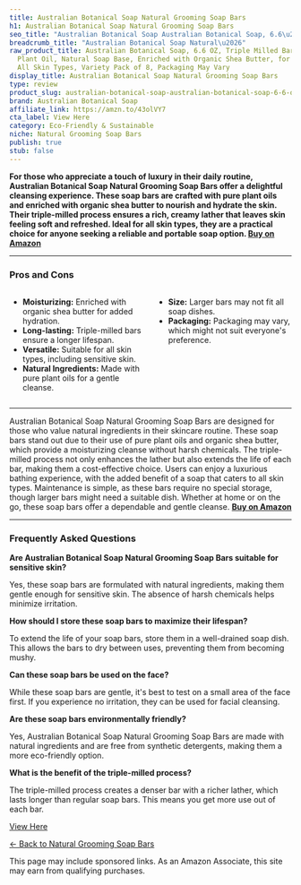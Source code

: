 ```yaml
---
title: Australian Botanical Soap Natural Grooming Soap Bars
h1: Australian Botanical Soap Natural Grooming Soap Bars
seo_title: "Australian Botanical Soap Australian Botanical Soap, 6.6\u2026"
breadcrumb_title: "Australian Botanical Soap Natural\u2026"
raw_product_title: Australian Botanical Soap, 6.6 OZ, Triple Milled Bars with Pure
  Plant Oil, Natural Soap Base, Enriched with Organic Shea Butter, for Men, Women,
  All Skin Types, Variety Pack of 8, Packaging May Vary
display_title: Australian Botanical Soap Natural Grooming Soap Bars
type: review
product_slug: australian-botanical-soap-australian-botanical-soap-6-6-oz-triple-mille-11c55936
brand: Australian Botanical Soap
affiliate_link: https://amzn.to/43olVY7
cta_label: View Here
category: Eco-Friendly & Sustainable
niche: Natural Grooming Soap Bars
publish: true
stub: false
---
```


<div id="intro" class="full-width">
  <p><strong>For those who appreciate a touch of luxury in their daily routine, Australian Botanical Soap Natural Grooming Soap Bars offer a delightful cleansing experience. These soap bars are crafted with pure plant oils and enriched with organic shea butter to nourish and hydrate the skin. Their triple-milled process ensures a rich, creamy lather that leaves skin feeling soft and refreshed. Ideal for all skin types, they are a practical choice for anyone seeking a reliable and portable soap option. <a href="https://amzn.to/43olVY7" rel="nofollow sponsored noopener" target="_blank"><strong>Buy on Amazon</strong></a></strong></p>
</div>

<hr />
<h3 id="pros-cons">Pros and Cons</h3>
<div class="pc-grid" style="display:grid;grid-template-columns:1fr 1fr;gap:16px;">
  <ul>
    <li><strong>Moisturizing:</strong> Enriched with organic shea butter for added hydration.</li>
    <li><strong>Long-lasting:</strong> Triple-milled bars ensure a longer lifespan.</li>
    <li><strong>Versatile:</strong> Suitable for all skin types, including sensitive skin.</li>
    <li><strong>Natural Ingredients:</strong> Made with pure plant oils for a gentle cleanse.</li>
  </ul>
  <ul>
    <li><strong>Size:</strong> Larger bars may not fit all soap dishes.</li>
    <li><strong>Packaging:</strong> Packaging may vary, which might not suit everyone's preference.</li>
  </ul>
</div>
<hr />

<div class="full-width">
  <p>Australian Botanical Soap Natural Grooming Soap Bars are designed for those who value natural ingredients in their skincare routine. These soap bars stand out due to their use of pure plant oils and organic shea butter, which provide a moisturizing cleanse without harsh chemicals. The triple-milled process not only enhances the lather but also extends the life of each bar, making them a cost-effective choice. Users can enjoy a luxurious bathing experience, with the added benefit of a soap that caters to all skin types. Maintenance is simple, as these bars require no special storage, though larger bars might need a suitable dish. Whether at home or on the go, these soap bars offer a dependable and gentle cleanse. <a href="https://amzn.to/43olVY7" rel="nofollow sponsored noopener" target="_blank"><strong>Buy on Amazon</strong></a></p>
</div>

<hr />
<h3 id="faqs">Frequently Asked Questions</h3>

<p><strong>Are Australian Botanical Soap Natural Grooming Soap Bars suitable for sensitive skin?</strong></p>
<p>Yes, these soap bars are formulated with natural ingredients, making them gentle enough for sensitive skin. The absence of harsh chemicals helps minimize irritation.</p>

<p><strong>How should I store these soap bars to maximize their lifespan?</strong></p>
<p>To extend the life of your soap bars, store them in a well-drained soap dish. This allows the bars to dry between uses, preventing them from becoming mushy.</p>

<p><strong>Can these soap bars be used on the face?</strong></p>
<p>While these soap bars are gentle, it's best to test on a small area of the face first. If you experience no irritation, they can be used for facial cleansing.</p>

<p><strong>Are these soap bars environmentally friendly?</strong></p>
<p>Yes, Australian Botanical Soap Natural Grooming Soap Bars are made with natural ingredients and are free from synthetic detergents, making them a more eco-friendly option.</p>

<p><strong>What is the benefit of the triple-milled process?</strong></p>
<p>The triple-milled process creates a denser bar with a richer lather, which lasts longer than regular soap bars. This means you get more use out of each bar.</p>
<p><a class="btn" href="https://amzn.to/43olVY7" target="_blank" rel="nofollow sponsored noopener">View Here</a></p>
<p><a href="/roundups/eco-friendly-sustainable/natural-grooming-soap-bars/">← Back to Natural Grooming Soap Bars</a></p>
<aside class="disclosure">This page may include sponsored links. As an Amazon Associate, this site may earn from qualifying purchases.</aside>
